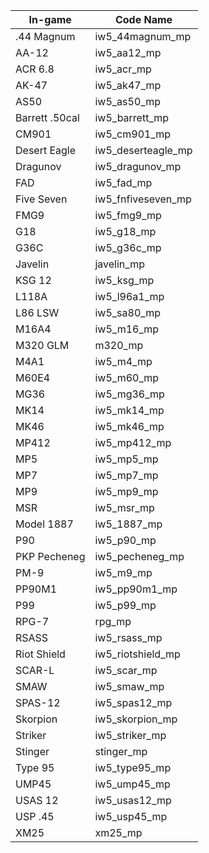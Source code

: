 | In-game       | Code Name   |
|------------|----------------|
| .44 Magnum    | iw5_44magnum_mp
| AA-12         | iw5_aa12_mp
| ACR 6.8       | iw5_acr_mp
| AK-47         | iw5_ak47_mp
| AS50          | iw5_as50_mp
| Barrett .50cal | iw5_barrett_mp
| CM901         | iw5_cm901_mp
| Desert Eagle  | iw5_deserteagle_mp
| Dragunov      | iw5_dragunov_mp
| FAD           | iw5_fad_mp
| Five Seven    | iw5_fnfiveseven_mp
| FMG9          | iw5_fmg9_mp
| G18           | iw5_g18_mp
| G36C          | iw5_g36c_mp
| Javelin       | javelin_mp
| KSG 12        | iw5_ksg_mp
| L118A         | iw5_l96a1_mp
| L86 LSW       | iw5_sa80_mp
| M16A4         | iw5_m16_mp
| M320 GLM      | m320_mp
| M4A1          | iw5_m4_mp
| M60E4         | iw5_m60_mp
| MG36          | iw5_mg36_mp
| MK14          | iw5_mk14_mp
| MK46          | iw5_mk46_mp
| MP412         | iw5_mp412_mp
| MP5           | iw5_mp5_mp
| MP7           | iw5_mp7_mp
| MP9           | iw5_mp9_mp
| MSR           | iw5_msr_mp
| Model 1887    | iw5_1887_mp
| P90           | iw5_p90_mp
| PKP Pecheneg  | iw5_pecheneg_mp
| PM-9          | iw5_m9_mp
| PP90M1        | iw5_pp90m1_mp
| P99           | iw5_p99_mp
| RPG-7         | rpg_mp
| RSASS         | iw5_rsass_mp
| Riot Shield   | iw5_riotshield_mp
| SCAR-L        | iw5_scar_mp
| SMAW          | iw5_smaw_mp
| SPAS-12       | iw5_spas12_mp
| Skorpion      | iw5_skorpion_mp
| Striker       | iw5_striker_mp
| Stinger       | stinger_mp
| Type 95       | iw5_type95_mp
| UMP45         | iw5_ump45_mp
| USAS 12       | iw5_usas12_mp
| USP .45       | iw5_usp45_mp
| XM25          | xm25_mp
